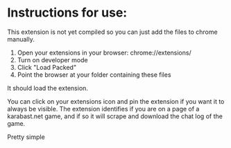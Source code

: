 # Instructions for use:

This extension is not yet compiled so you can just add the files to chrome manually.

1. Open your extensions in your browser: chrome://extensions/
2. Turn on developer mode
3. Click "Load Packed"
4. Point the browser at your folder containing these files

It should load the extension.

You can click on your extensions icon and pin the extension if you want it to always be visible. The extension identifies if you are on a page of a karabast.net game, and if so it will scrape and download the chat log of the game.

Pretty simple
